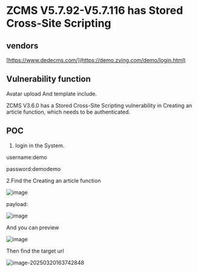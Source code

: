 # ZCMS V5.7.92-V5.7.116 has Stored Cross-Site Scripting

## vendors

[https://www.dedecms.com/](https://demo.zving.com/demo/login.html)

## Vulnerability function

Avatar upload And template include.

ZCMS V3.6.0  has a Stored Cross-Site Scripting vulnerability in Creating an article function, which needs to be authenticated.

## POC

1. login in the System.

username:demo

password:demodemo



2.Find the Creating an article function

![image](https://github.com/user-attachments/assets/62c9eb14-612d-440c-92c7-f8bc91419f2c)



payload:



![image](https://github.com/user-attachments/assets/e23acb7e-3573-4472-b06d-64574e2f8335)

And you can preview

![image](https://github.com/user-attachments/assets/1ea173fa-db05-4ab4-ba22-796d0d883f1c)






Then find the target url

![image-20250320163742848](https://github.com/user-attachments/assets/1f7be44a-d8ed-4e33-8d3f-b53c8771baf7)

